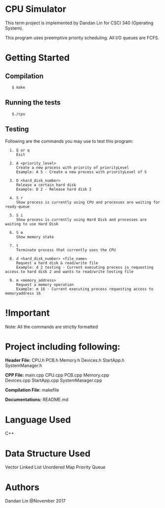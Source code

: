 # CPU Simulator
   This term project is implemented by Dandan Lin for CSCI 340 (Operating System).

   This program uses preemptive priority scheduling.
   All I/O queues are FCFS.

# Getting Started
## Compilation
```
   $ make
```
## Running the tests
```
   $./cpu
```
## Testing
   Following are the commands you may use to test this program:

```
  1. Q or q
     Exit
     
  2. A <priority_level>
     Create a new process with priority of priorityLevel
     Example: A 5 - Create a new process with priorityLevel of 5

  3. D <hard_disk_number>
     Release a certain hard disk
     Example: D 2 - Release hard disk 2

  4. S r
     Show process is currently using CPU and processes are waiting for ready-queue

  5. S i
     Show process is currently using Hard Disk and processes are waiting to use Hard Disk

  6. S m
     Show memory state

  7. t
     Terminate process that currently uses the CPU

  8. d <hard_disk_number> <file_name>
     Request a hard disk & read/write file
     Example: d 2 testing - Current executing process is requesting access to hard disk 2 and wants to read/write testing file

  9. m <memory_address>
     Request a memory operation
     Example: m 16 - Current executing process requesting access to memoryaddress 16
```

# !Important
   Note: All the commands are strictly formatted

# Project including following:
   **Header File:**
   CPU.h PCB.h Memory.h Devices.h StartApp.h SystemManager.h

   **CPP File:**
   main.cpp CPU.cpp PCB.cpp Memory.cpp<br>
   Devices.cpp StartApp.cpp SystemManager.cpp

   **Compilation File:**
   makefile

   **Documentations:**
   README.md

# Language Used
   C++

# Data Structure Used
   Vector
   Linked List
   Unordered Map
   Priority Queue

# Authors
   Dandan Lin @November 2017
